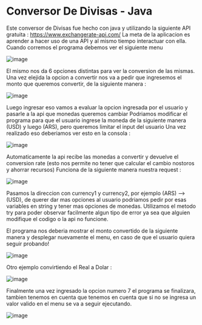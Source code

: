 # Conversor De Divisas - Java
Este conversor de Divisas fue hecho con java y utilizando la siguiente API gratuita : https://www.exchangerate-api.com/
La meta de la aplicacion es aprender a hacer uso de una API y al mismo tiempo interactuar con ella.
Cuando corremos el programa debemos ver el siguiente menu


![image](https://github.com/ij-jkl/ConversorDeDivisas/assets/49004469/da562882-a245-451a-8893-ac996f578df4)


El mismo nos da 6 opciones distintas para ver la conversion de las mismas.
Una vez elejida la opcion a convertir nos va a pedir que ingresemos el monto que queremos convertir, de la siguiente manera : 


![image](https://github.com/ij-jkl/ConversorDeDivisas/assets/49004469/6b3a45d7-7d97-44ad-bf89-ecccf5edc22a)


Luego ingresar eso vamos a evaluar la opcion ingresada por el usuario y pasarle a la api que monedas queremos cambiar
Podriamos modificar el programa para que el usuario ingrese la moneda de la siguiente manera (USD) y luego (ARS), pero queremos limitar el input del usuario
Una vez realizado eso deberiamos ver esto en la consola : 


![image](https://github.com/ij-jkl/ConversorDeDivisas/assets/49004469/29bc14c6-8755-4bb1-9223-873a73312fe0)



Automaticamente la api recibe las monedas a convertir y devuelve el conversion rate (esto nos permite no tener que calcular el cambio nostoros y ahorrar recursos)
Funciona de la siguiente manera nuestra request : 


![image](https://github.com/ij-jkl/ConversorDeDivisas/assets/49004469/088e96d9-c3aa-48e5-bace-484f9d46d475)


Pasamos la direccion con currency1 y currency2, por ejemplo (ARS) --> (USD), de querer dar mas opciones al usuario podriamos pedir por esas variables en string y tener mas opciones de monedas.
Utilizamos el metodo try para poder observar facilmente algun tipo de error ya sea que alguien modifique el codigo o la api no funcione.

El programa nos deberia mostrar el monto convertido de la siguiente manera y desplegar nuevamente el menu, en caso de que el usuario quiera seguir probando!


![image](https://github.com/ij-jkl/ConversorDeDivisas/assets/49004469/14aac78b-be4c-48b5-8a1b-cb1029943e50)



Otro ejemplo convirtiendo el Real a Dolar : 


![image](https://github.com/ij-jkl/ConversorDeDivisas/assets/49004469/a25f9d29-2a2a-4282-a5ac-d65837190329)


Finalmente una vez ingresado la opcion numero 7 el programa se finalizara, tambien tenemos en cuenta que tenemos en cuenta que si no se ingresa un valor valido en el menu se va a seguir ejecutando.


![image](https://github.com/ij-jkl/ConversorDeDivisas/assets/49004469/9ea68a2f-fb09-4bc0-b697-da301c2db806)

